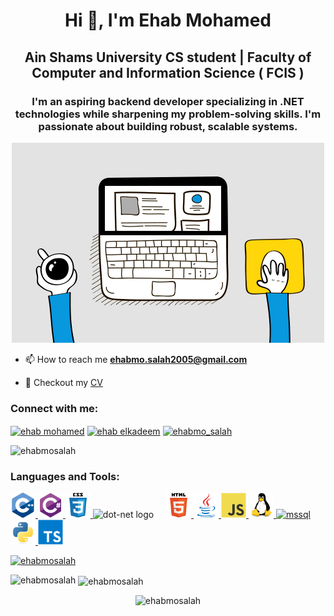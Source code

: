<h1 align="center">Hi 👋, I'm Ehab Mohamed</h1>
<h2 align="center">Ain Shams University CS student | Faculty of Computer and Information Science ( FCIS )</h2>
<h3 align="center">I'm an aspiring backend developer specializing in .NET technologies while sharpening my problem-solving skills. I'm passionate about building robust, scalable systems.</h3>



<p align="center">
  <img src="https://github.com/Fighteros/fighteros/blob/main/imgs/giphy.gif" alt="Dynamic Coding Process"/>
</p>

- 📫 How to reach me **ehabmo.salah2005@gmail.com**

- 📝 Checkout my [CV](https://drive.google.com/file/d/1ZpNlU-H2lQTUtplLB6neWjvmAoxSY8_3/view?usp=sharing)

<h3 align="left">Connect with me:</h3>
<p align="left">
<a href="https://linkedin.com/in/ehabmosalah" target="blank"><img align="center" src="https://raw.githubusercontent.com/rahuldkjain/github-profile-readme-generator/master/src/images/icons/Social/linked-in-alt.svg" alt="ehab mohamed" height="30" width="40" /></a>
<a href="https://fb.com/ehab.elkadeem" target="blank"><img align="center" src="https://raw.githubusercontent.com/rahuldkjain/github-profile-readme-generator/master/src/images/icons/Social/facebook.svg" alt="ehab elkadeem" height="30" width="40" /></a>
<a href="https://codeforces.com/profile/ehabmo_salah" target="blank"><img align="center" src="https://raw.githubusercontent.com/rahuldkjain/github-profile-readme-generator/master/src/images/icons/Social/codeforces.svg" alt="ehabmo_salah" height="30" width="40" /></a>
</p>
<p align="left"> <img src="https://komarev.com/ghpvc/?username=ehabmosalah&label=Profile%20views&color=0e75b6&style=flat" alt="ehabmosalah" /> </p>
<h3 align="left">Languages and Tools:</h3>
<p align="left"> <a <a href="https://www.w3schools.com/cpp/" target="_blank" rel="noreferrer"> <img src="https://raw.githubusercontent.com/devicons/devicon/master/icons/cplusplus/cplusplus-original.svg" alt="cplusplus" width="40" height="40"/> </a> <a href="https://www.w3schools.com/cs/" target="_blank" rel="noreferrer"> <img src="https://raw.githubusercontent.com/devicons/devicon/master/icons/csharp/csharp-original.svg" alt="csharp" width="40" height="40"/> </a> <a href="https://www.w3schools.com/css/" target="_blank" rel="noreferrer"> <img src="https://raw.githubusercontent.com/devicons/devicon/master/icons/css3/css3-original-wordmark.svg" alt="css3" width="40" height="40"/> </a><img src="https://cdn.jsdelivr.net/gh/devicons/devicon/icons/dot-net/dot-net-plain-wordmark.svg" height="40" alt="dot-net logo"  />
  <img width="12" /> </a> <a href="https://www.w3.org/html/" target="_blank" rel="noreferrer"> <img src="https://raw.githubusercontent.com/devicons/devicon/master/icons/html5/html5-original-wordmark.svg" alt="html5" width="40" height="40"/> </a> <a href="https://www.java.com" target="_blank" rel="noreferrer"> <img src="https://raw.githubusercontent.com/devicons/devicon/master/icons/java/java-original.svg" alt="java" width="40" height="40"/> </a> <a href="https://developer.mozilla.org/en-US/docs/Web/JavaScript" target="_blank" rel="noreferrer"> <img src="https://raw.githubusercontent.com/devicons/devicon/master/icons/javascript/javascript-original.svg" alt="javascript" width="40" height="40"/> </a> <a href="https://www.linux.org/" target="_blank" rel="noreferrer"> <img src="https://raw.githubusercontent.com/devicons/devicon/master/icons/linux/linux-original.svg" alt="linux" width="40" height="40"/> </a> <a href="https://www.microsoft.com/en-us/sql-server" target="_blank" rel="noreferrer"> <img src="https://www.svgrepo.com/show/303229/microsoft-sql-server-logo.svg" alt="mssql" width="40" height="40"/> </a> <a href="https://www.python.org" target="_blank" rel="noreferrer"> <img src="https://raw.githubusercontent.com/devicons/devicon/master/icons/python/python-original.svg" alt="python" width="40" height="40"/> </a> <a href="https://www.scala-lang.org" target="_blank" rel="noreferrer"> </a> <a href="https://www.typescriptlang.org/" target="_blank" rel="noreferrer"> <img src="https://raw.githubusercontent.com/devicons/devicon/master/icons/typescript/typescript-original.svg" alt="typescript" width="40" height="40"/> </a> </p>

<p align="left"> <a href="https://github.com/ryo-ma/github-profile-trophy"><img src="https://github-profile-trophy.vercel.app/?username=ehabmosalah" alt="ehabmosalah" /></a> </p>

<p><img align="left" src="https://github-readme-stats.vercel.app/api/top-langs?username=ehabmosalah&show_icons=true&locale=en&layout=compact" alt="ehabmosalah" /></p>

<p>&nbsp;<img align="center" src="https://github-readme-stats.vercel.app/api?username=ehabmosalah&show_icons=true&locale=en" alt="ehabmosalah" /></p>

<p align="center">
  <img src="https://github-readme-streak-stats.herokuapp.com/?user=ehabmosalah&" alt="ehabmosalah" />
</p>


